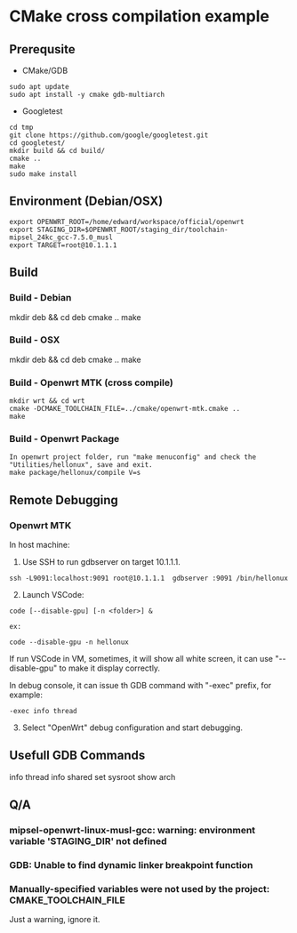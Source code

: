 # CMake cross compilation example

## Prerequsite

* CMake/GDB

```shell
sudo apt update
sudo apt install -y cmake gdb-multiarch
```

* Googletest

```shell
cd tmp
git clone https://github.com/google/googletest.git
cd googletest/
mkdir build && cd build/
cmake ..
make
sudo make install
```

## Environment (Debian/OSX)

```shell
export OPENWRT_ROOT=/home/edward/workspace/official/openwrt
export STAGING_DIR=$OPENWRT_ROOT/staging_dir/toolchain-mipsel_24kc_gcc-7.5.0_musl
export TARGET=root@10.1.1.1
```

## Build

### Build - Debian

mkdir deb && cd deb
cmake ..
make

### Build - OSX

mkdir deb && cd deb
cmake ..
make

### Build - Openwrt MTK (cross compile)

```shell
mkdir wrt && cd wrt
cmake -DCMAKE_TOOLCHAIN_FILE=../cmake/openwrt-mtk.cmake ..
make
```

### Build - Openwrt Package

```shell
In openwrt project folder, run "make menuconfig" and check the "Utilities/hellonux", save and exit.
make package/hellonux/compile V=s
```

## Remote Debugging

### Openwrt MTK

In host machine:

1. Use SSH to run gdbserver on target 10.1.1.1.

```shell
ssh -L9091:localhost:9091 root@10.1.1.1  gdbserver :9091 /bin/hellonux
```

2. Launch VSCode:

```shell
code [--disable-gpu] [-n <folder>] &

ex:

code --disable-gpu -n hellonux
```

If run VSCode in VM, sometimes, it will show all white screen, it can use "--disable-gpu" to make it display correctly.

In debug console, it can issue th GDB command with "-exec" prefix, for example:

```shell
-exec info thread
```

3. Select "OpenWrt" debug configuration and start debugging.

## Usefull GDB Commands

info thread
info shared
set sysroot
show arch

## Q/A

### mipsel-openwrt-linux-musl-gcc: warning: environment variable 'STAGING_DIR' not defined

### GDB: Unable to find dynamic linker breakpoint function

### Manually-specified variables were not used by the project: CMAKE_TOOLCHAIN_FILE

Just a warning, ignore it.



    





